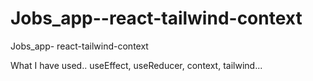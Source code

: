 # Jobs_app--react-tailwind-context
Jobs_app- react-tailwind-context

What I have used..
useEffect, useReducer, context, tailwind...
